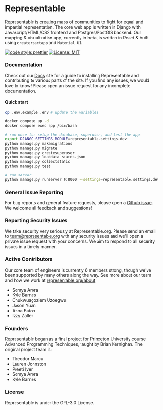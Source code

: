 # Representable

Representable is creating maps of communities to fight for equal and impartial representation. The core web app is written in Django with Javascript/HTML/CSS frontend and Postgres/PostGIS backend. Our mapping & visualization app, currently in beta, is written in React & built using `createreactapp` and `Material UI`.

[![code style: prettier](https://img.shields.io/badge/code_style-prettier-ff69b4.svg)](https://github.com/prettier/prettier) [![License: MIT](https://img.shields.io/badge/License-MIT-yellow.svg)](https://opensource.org/licenses/MIT)

### Documentation
Check out our [Docs](https://docs.representable.org) site for a guide to installing Representable and contributing to various parts of the site. If you find any issues, we would love to know! Please open an issue request for any incomplete documentation.

#### Quick start

```bash
cp .env.example .env # update the variables

docker compose up -d
docker compose exec app /bin/bash

# run once to: setup the database, superuser, and test the app
export DJANGO_SETTINGS_MODULE=representable.settings.dev 
python manage.py makemigrations
python manage.py migrate
python manage.py createsuperuser
python manage.py loaddata states.json
python manage.py collectstatic
python manage.py test

# run server
python manage.py runserver 0:8000 --settings=representable.settings.dev
```

### General Issue Reporting
For bug reports and general feature requests, please open a [Github issue](https://github.com/Representable/representable/issues/new/choose). We welcome all feedback and suggestions!

### Reporting Security Issues
We take security very seriously at Representable.org. Please send an email to [team@representable.org](mailto:team@representable.org) with any security issues and we'll open a private issue request with your concerns. We aim to respond to all security issues in a timely manner.

### Active Contributors
Our core team of engineers is currently 6 members strong, though we've been supported by many others along the way. See more about our team and how we work at [representable.org/about](https://representable.org/about/)

- Somya Arora
- Kyle Barnes
- Chukwuagoziem Uzoegwu
- Jason Yuan
- Anna Eaton
- Izzy Zaller

### Founders
Representable began as a final project for Princeton University course Advanced Programming Techniques, taught by Brian Kernighan. The original project team is:

- Theodor Marcu
- Lauren Johnston
- Preeti Iyer
- Somya Arora
- Kyle Barnes

### License
Representable is under the GPL-3.0 License.
